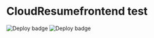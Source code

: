 # CloudResumefrontend test

![Deploy badge](https://github.com/loggerboy9325/CloudResumefrontend/actions/workflows/main.yml/badge.svg)
![Deploy badge](https://github.com/loggerboy9325/CloudResumefrontend/actions/workflows/cypress.yml/badge.svg)
